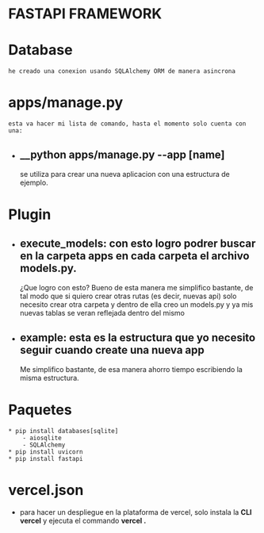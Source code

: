# FASTAPI FRAMEWORK

# Database
    he creado una conexion usando SQLAlchemy ORM de manera asincrona

# apps/manage.py
    esta va hacer mi lista de comando, hasta el momento solo cuenta con una:

* ## __python apps/manage.py --app [name]
    se utiliza para crear una nueva aplicacion con una estructura de ejemplo.

# Plugin 
* ## __execute_models:__ con esto logro podrer buscar en la carpeta apps en cada carpeta el archivo models.py.
    ¿Que logro con esto?
    Bueno de esta manera me simplifico bastante, de tal modo que si quiero crear otras rutas (es decir, nuevas api) 
    solo necesito crear otra carpeta y dentro de ella creo un models.py y ya mis nuevas tablas se veran reflejada dentro
    del mismo
* ## __example:__ esta es la estructura que yo necesito seguir cuando create una nueva app
    Me simplifico bastante, de esa manera ahorro tiempo escribiendo la misma estructura.

# Paquetes
    * pip install databases[sqlite]
        - aiosqlite
        - SQLAlchemy
    * pip install uvicorn
    * pip install fastapi

# vercel.json
* para hacer un despliegue en la plataforma de vercel, solo instala la __CLI vercel__ y ejecuta el commando __vercel .__